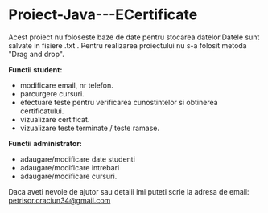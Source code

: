 # Proiect-Java---ECertificate


Acest proiect nu foloseste baze de date pentru stocarea datelor.Datele sunt salvate in fisiere .txt .
Pentru realizarea proiectului nu s-a folosit metoda "Drag and drop".

<b> Functii student: </b>
- modificare email, nr telefon.
- parcurgere cursuri.
- efectuare teste pentru verificarea cunostintelor si obtinerea certificatului.
- vizualizare certificat.
- vizualizare teste terminate / teste ramase.

<b> Functii administrator: </b>
- adaugare/modificare date studenti
- adaugare/modificare intrebari
- adaugare/modificare cursuri.

Daca aveti nevoie de ajutor sau detalii imi puteti scrie la adresa de email: petrisor.craciun34@gmail.com
